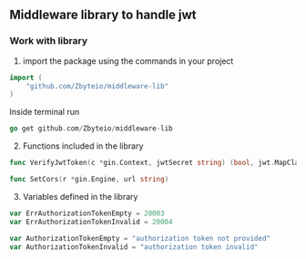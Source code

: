 ## Middleware library to handle jwt

### Work with library

1. import the package using the commands in your project

```go
import (
	"github.com/Zbyteio/middleware-lib"
)

```
Inside terminal run 
```go
go get github.com/Zbyteio/middleware-lib

```
2. Functions included in the library

```go
func VerifyJwtToken(c *gin.Context, jwtSecret string) (bool, jwt.MapClaims, int, error)
```

```go
func SetCors(r *gin.Engine, url string) 
```

3. Variables defined in the library

```go
var ErrAuthorizationTokenEmpty = 20003
var ErrAuthorizationTokenInvalid = 20004

var AuthorizationTokenEmpty = "authorization token not provided"
var AuthorizationTokenInvalid = "authorization token invalid"
```



